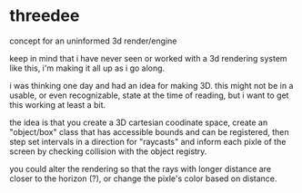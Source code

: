 # threedee
concept for an uninformed 3d render/engine

keep in mind that i have never seen or worked with a 3d rendering system like this, i'm making it all up as i go along.

i was thinking one day and had an idea for making 3D. this might not be in a usable, or even recognizable, state at the time of reading, but i want to get this working at least a bit.

the idea is that you create a 3D cartesian coodinate space, create an "object/box" class that has accessible bounds and can be registered, then step set intervals in a direction for "raycasts" and inform each pixle of the screen by checking collision with the object registry.

you could alter the rendering so that the rays with longer distance are closer to the horizon (?), or change the pixle's color based on distance.
